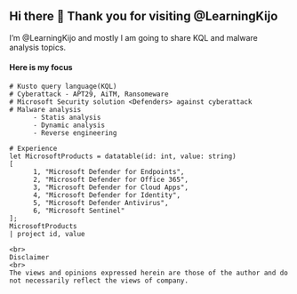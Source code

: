 ## Hi there 👋 Thank you for visiting @LearningKijo

I’m @LearningKijo and mostly I am going to share KQL and malware analysis topics. <br>

#### Here is my focus <br>
```
# Kusto query language(KQL) 
# Cyberattack - APT29, AiTM, Ransomeware
# Microsoft Security solution <Defenders> against cyberattack
# Malware analysis
      - Statis analysis
      - Dynamic analysis
      - Reverse engineering 
      
# Experience
let MicrosoftProducts = datatable(id: int, value: string)
[
      1, "Microsoft Defender for Endpoints", 
      2, "Microsoft Defender for Office 365", 
      3, "Microsoft Defender for Cloud Apps", 
      4, "Microsoft Defender for Identity", 
      5, "Microsoft Defender Antivirus", 
      6, "Microsoft Sentinel"
];
MicrosoftProducts
| project id, value

<br>
Disclaimer
<br>
The views and opinions expressed herein are those of the author and do not necessarily reflect the views of company.
